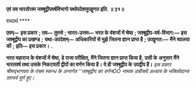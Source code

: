 **एवं तव भारतोत्तम जश्बूद्वीपवर्षविभागो यथोपदेशमुपवॢणत इति. ॥ ३१॥** 

शब्दार्थ **** 

**एवम्—** **इस प्रकार** **; तव—** **तुमसे** **; भारत-उत्तम—** **भरत के वंशजों में श्रेष्ठ** **; जश्बूद्वीप-वर्ष-विभाग:—** **इस जश्बूद्वीप का प्रखण्ड** **;** **यथा-उपदेशम्—** **अधिकारियों से मुझे जितना ज्ञान प्राप्त है** **; उपवॢणत:—** **मैंने व्यालया की** **; इति—** **इस प्रकार।** **.** 

**भरत महाराज के वंशजों में श्रेष्ठ, हे राजा परीक्षित्, मैंने जितना ज्ञान प्राप्त किया है, उसी के** **अनुसार मैंने भारतवर्ष तथा उसके निकटवर्ती द्वीपों का वर्णन किया है। ये ही जश्बूद्वीप के** **उपद्वीप हैं।** *इस प्रकार श्रीमद्भागवत के पंचम स्कन्ध के अन्तर्गत ''जश्बूद्वीप का वर्णनÓÓ नामक उन्नीसवें* *अध्याय के भक्तिवेदान्त तात्पर्य पूर्ण हुए।* 